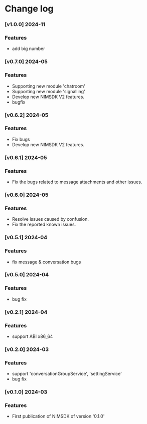 # Change log

### [v1.0.0] 2024-11

### Features

- add big number

### [v0.7.0] 2024-05

### Features

- Supporting new module 'chatroom'
- Supporting new module 'signalling'
- Develop new NIMSDK V2 features.
- bugfix

### [v0.6.2] 2024-05

### Features

- Fix bugs
- Develop new NIMSDK V2 features.

### [v0.6.1] 2024-05

### Features

- Fix the bugs related to message attachments and other issues.

### [v0.6.0] 2024-05

### Features

- Resolve issues caused by confusion.
- Fix the reported known issues.

### [v0.5.1] 2024-04

### Features

- fix message & conversation bugs

### [v0.5.0] 2024-04

### Features

- bug fix

### [v0.2.1] 2024-04

### Features

- support ABI x86_64

### [v0.2.0] 2024-03

### Features

- support 'conversationGroupService', 'settingService'
- bug fix

### [v0.1.0] 2024-03

### Features

- First publication of NIMSDK of version '0.1.0'